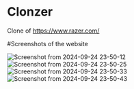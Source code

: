 # Clonzer
Clone of https://www.razer.com/

#Screenshots of the website

![Screenshot from 2024-09-24 23-50-12](https://github.com/user-attachments/assets/3fc281e7-333a-4606-96e9-630c1cf335a4)
![Screenshot from 2024-09-24 23-50-25](https://github.com/user-attachments/assets/28f0f16f-c420-4037-866c-d2c0809f864f)
![Screenshot from 2024-09-24 23-50-33](https://github.com/user-attachments/assets/3cf04dee-495f-4ed1-b9e7-13a2bddd80b9)
![Screenshot from 2024-09-24 23-50-43](https://github.com/user-attachments/assets/5a775e16-1c86-40c1-b5e9-6437e55fde79)
